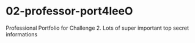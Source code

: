 
# 02-professor-port4leeO
Professional Portfolio for Challenge 2. Lots of super important top secret informations
